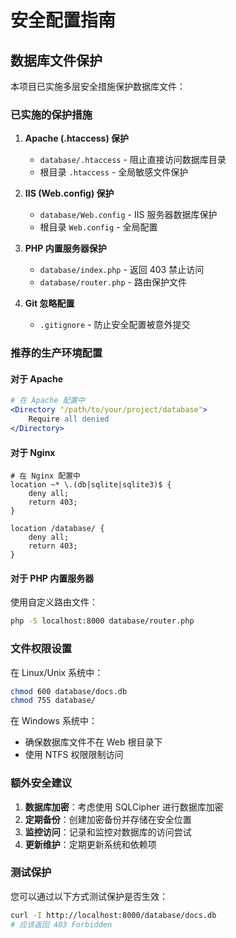 # 安全配置指南

## 数据库文件保护

本项目已实施多层安全措施保护数据库文件：

### 已实施的保护措施

1. **Apache (.htaccess) 保护**
   - `database/.htaccess` - 阻止直接访问数据库目录
   - 根目录 `.htaccess` - 全局敏感文件保护

2. **IIS (Web.config) 保护**
   - `database/Web.config` - IIS 服务器数据库保护
   - 根目录 `Web.config` - 全局配置

3. **PHP 内置服务器保护**
   - `database/index.php` - 返回 403 禁止访问
   - `database/router.php` - 路由保护文件

4. **Git 忽略配置**
   - `.gitignore` - 防止安全配置被意外提交

### 推荐的生产环境配置

#### 对于 Apache
```apache
# 在 Apache 配置中
<Directory "/path/to/your/project/database">
    Require all denied
</Directory>
```

#### 对于 Nginx
```nginx
# 在 Nginx 配置中
location ~* \.(db|sqlite|sqlite3)$ {
    deny all;
    return 403;
}

location /database/ {
    deny all;
    return 403;
}
```

#### 对于 PHP 内置服务器
使用自定义路由文件：
```bash
php -S localhost:8000 database/router.php
```

### 文件权限设置

在 Linux/Unix 系统中：
```bash
chmod 600 database/docs.db
chmod 755 database/
```

在 Windows 系统中：
- 确保数据库文件不在 Web 根目录下
- 使用 NTFS 权限限制访问

### 额外安全建议

1. **数据库加密**：考虑使用 SQLCipher 进行数据库加密
2. **定期备份**：创建加密备份并存储在安全位置
3. **监控访问**：记录和监控对数据库的访问尝试
4. **更新维护**：定期更新系统和依赖项

### 测试保护

您可以通过以下方式测试保护是否生效：
```bash
curl -I http://localhost:8000/database/docs.db
# 应该返回 403 Forbidden
```